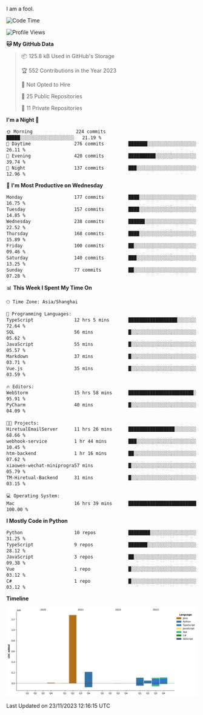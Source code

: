 I am a fool.

<!--START_SECTION:waka-->
![Code Time](http://img.shields.io/badge/Code%20Time-913%20hrs%2051%20mins-blue)

![Profile Views](http://img.shields.io/badge/Profile%20Views-26-blue)

**🐱 My GitHub Data** 

> 📦 125.8 kB Used in GitHub's Storage 
 > 
> 🏆 552 Contributions in the Year 2023
 > 
> 🚫 Not Opted to Hire
 > 
> 📜 25 Public Repositories 
 > 
> 🔑 11 Private Repositories 
 > 
**I'm a Night 🦉** 

```text
🌞 Morning                224 commits         █████░░░░░░░░░░░░░░░░░░░░   21.19 % 
🌆 Daytime                276 commits         ███████░░░░░░░░░░░░░░░░░░   26.11 % 
🌃 Evening                420 commits         ██████████░░░░░░░░░░░░░░░   39.74 % 
🌙 Night                  137 commits         ███░░░░░░░░░░░░░░░░░░░░░░   12.96 % 
```
📅 **I'm Most Productive on Wednesday** 

```text
Monday                   177 commits         ████░░░░░░░░░░░░░░░░░░░░░   16.75 % 
Tuesday                  157 commits         ████░░░░░░░░░░░░░░░░░░░░░   14.85 % 
Wednesday                238 commits         ██████░░░░░░░░░░░░░░░░░░░   22.52 % 
Thursday                 168 commits         ████░░░░░░░░░░░░░░░░░░░░░   15.89 % 
Friday                   100 commits         ██░░░░░░░░░░░░░░░░░░░░░░░   09.46 % 
Saturday                 140 commits         ███░░░░░░░░░░░░░░░░░░░░░░   13.25 % 
Sunday                   77 commits          ██░░░░░░░░░░░░░░░░░░░░░░░   07.28 % 
```


📊 **This Week I Spent My Time On** 

```text
🕑︎ Time Zone: Asia/Shanghai

💬 Programming Languages: 
TypeScript               12 hrs 5 mins       ██████████████████░░░░░░░   72.64 % 
SQL                      56 mins             █░░░░░░░░░░░░░░░░░░░░░░░░   05.62 % 
JavaScript               55 mins             █░░░░░░░░░░░░░░░░░░░░░░░░   05.57 % 
Markdown                 37 mins             █░░░░░░░░░░░░░░░░░░░░░░░░   03.71 % 
Vue.js                   35 mins             █░░░░░░░░░░░░░░░░░░░░░░░░   03.59 % 

🔥 Editors: 
WebStorm                 15 hrs 58 mins      ████████████████████████░   95.91 % 
PyCharm                  40 mins             █░░░░░░░░░░░░░░░░░░░░░░░░   04.09 % 

🐱‍💻 Projects: 
HiretualEmailServer      11 hrs 26 mins      █████████████████░░░░░░░░   68.66 % 
webhook-service          1 hr 44 mins        ███░░░░░░░░░░░░░░░░░░░░░░   10.45 % 
htm-backend              1 hr 16 mins        ██░░░░░░░░░░░░░░░░░░░░░░░   07.62 % 
xiaowen-wechat-miniprogra57 mins             █░░░░░░░░░░░░░░░░░░░░░░░░   05.79 % 
TM-Hiretual-Backend      31 mins             █░░░░░░░░░░░░░░░░░░░░░░░░   03.15 % 

💻 Operating System: 
Mac                      16 hrs 39 mins      █████████████████████████   100.00 % 
```

**I Mostly Code in Python** 

```text
Python                   10 repos            ████████░░░░░░░░░░░░░░░░░   31.25 % 
TypeScript               9 repos             ███████░░░░░░░░░░░░░░░░░░   28.12 % 
JavaScript               3 repos             ██░░░░░░░░░░░░░░░░░░░░░░░   09.38 % 
Vue                      1 repo              █░░░░░░░░░░░░░░░░░░░░░░░░   03.12 % 
C#                       1 repo              █░░░░░░░░░░░░░░░░░░░░░░░░   03.12 % 
```



**Timeline**

![Lines of Code chart](https://raw.githubusercontent.com/VeejaLiu/VeejaLiu/master/assets/bar_graph.png)


 Last Updated on 23/11/2023 12:16:15 UTC
<!--END_SECTION:waka-->
